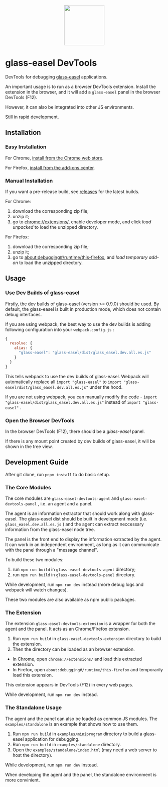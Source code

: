 <p align="center">
  <img src="https://github.com/wechat-miniprogram/glass-easel/blob/master/logo_256.png" style="width: 128px" />
</p>

# glass-easel DevTools

DevTools for debugging [glass-easel](https://github.com/wechat-miniprogram/glass-easel) applications.

An important usage is to run as a browser DevTools extension. Install the extension in the browser, and it will add a `glass-easel` panel in the browser DevTools (F12).

However, it can also be integrated into other JS environments.

Still in rapid development.


## Installation

### Easy Installation

For Chrome, [install from the Chrome web store](https://chromewebstore.google.com/detail/glass-easel-devtools/oojokbffoladmkgochnnchnngjefidfd).

For Firefox, [install from the add-ons center](https://addons.mozilla.org/zh-CN/firefox/addon/glass-easel-devtools/).

### Manual Installation

If you want a pre-release build, see [releases](https://github.com/wechat-miniprogram/glass-easel-devtools/releases) for the latest builds.

For Chrome:

1. download the corresponding zip file;
1. unzip it;
1. go to [chrome://extensions/](chrome://extensions/), enable developer mode, and click *load unpacked* to load the unzipped directory.

For Firefox:

1. download the corresponding zip file;
1. unzip it;
1. go to [about:debugging#/runtime/this-firefox](about:debugging#/runtime/this-firefox), and *load temporary add-on* to load the unzipped directory.


## Usage

### Use Dev Builds of glass-easel

Firstly, the dev builds of glass-easel (version >= 0.9.0) should be used. By default, the glass-easel is built in production mode, which does not contain debug interfaces.

If you are using webpack, the best way to use the dev builds is adding following configuration into your `webpack.config.js` :

```js
{
  resolve: {
    alias: {
      "glass-easel": "glass-easel/dist/glass_easel.dev.all.es.js"
    }
  }
}
```

This tells webpack to use the dev builds of glass-easel. Webpack will automatically replace all `import "glass-easel"` to `import "glass-easel/dist/glass_easel.dev.all.es.js"` under the hood.

If you are not using webpack, you can manually modify the code - `import "glass-easel/dist/glass_easel.dev.all.es.js"` instead of `import "glass-easel"` .

### Open the Browser DevTools

In the browser DevTools (F12), there should be a *glass-easel* panel.

If there is any mount point created by dev builds of glass-easel, it will be shown in the tree view.


## Development Guide

After git clone, run `pnpm install` to do basic setup.

### The Core Modules

The core modules are `glass-easel-devtools-agent` and `glass-easel-devtools-panel` , i.e. an agent and a panel.

The agent is an information extractor that should work along with glass-easel. The glass-easel dist should be built in development mode (i.e. `glass_easel.dev.all.es.js` ) and the agent can extract neccessary information from the glass-easel node tree.

The panel is the front end to display the information extracted by the agent. It can work in an independent environment, as long as it can communicate with the panel through a "message channel".

To build these two modules:

1. run `npm run build` in `glass-easel-devtools-agent` directory;
1. run `npm run build` in `glass-easel-devtools-panel` directory.

While development, run `npm run dev` instead (more debug logs and webpack will watch changes).

These two modules are also available as npm public packages.

### The Extension

The extension `glass-easel-devtools-extension` is a wrapper for both the agent and the panel. It acts as an Chrome/Firefox extension.

1. Run `npm run build` in `glass-easel-devtools-extension` directory to build the extension.
1. Then the directory can be loaded as an browser extension.
  * In Chrome, open `chrome://extensions/` and load this extracted extension.
  * In Firefox, open `about:debugging#/runtime/this-firefox` and temporarily load this extension.

This extension appears in DevTools (F12) in every web pages.

While development, run `npm run dev` instead.

### The Standalone Usage

The agent and the panel can also be loaded as common JS modules. The `examples/standalone` is an example that shows how to use them.

1. Run `npm run build` in `examples/miniprogram` directory to build a glass-easel application for debugging.
1. Run `npm run build` in `examples/standalone` directory.
1. Open the `examples/standalone/index.html` (may need a web server to host the directory).

While development, run `npm run dev` instead.

When developing the agent and the panel, the standalone environment is more convinient.
